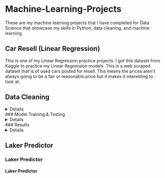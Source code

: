 # Machine-Learning-Projects
These are my machine learning projects that I have completed for Data Science that showcase my skills in Python, data cleaning, and machine learning.
## Car Resell (Linear Regression)
This is one of my Linear Regression practice projects. I got this dataset from Kaggle to practice my Linear Regression models. This is a web scraped dataset that is of used cars posted for resell. This means the prices aren't always going to be a fair or reasonable price but it makes it interesting to look at.
## Data Cleaning
<details>
I start off every project looking at the data using .info(), .describe(), and just looking at the first and last 5 rows of the dataset. This gives a quick insight on how everything looks and what you need to change. I see right away that there is 7 columns that need to be changed because they are object data types. So next I go through each of these columns and see if one hot encoding is the right way to go about it and to see if there is other data cleaning to do. This dataset did have a lot of values put in the wrong columns or values that didn't belong there. A few examples of what I had to do was create masks to drop rows with certain values in the string, renaming a column, one hot encoding, changing object to datetime, using a simple imputer, dropping useless columns, and creating an age column.
</details>
### Model Training & Testing
<details>
Now I did a heatmap to get a sense of correlation between price and the other variables, then split the dataset into the training and testing splits. I then used the Standard Scaler and fit the datasets, then import the Linear Regression model from sklearn.
</details>
### Results
<details>
The score I got was 0.01999 which is awful and shows that the model was not good at predicting the price at all. This is most likely due to the fact that the prices aren't regulated or calculated by the people posting them so the prices can be very off from what would be considered fair. There could be other factors like the brand name that will increase a car's price because of the name, and general wear and tear that could bring these other prices down. This was a great dataset for learning and practicing data cleaning but not so great for predictions.
</details>


## Laker Predictor
### Laker Predictor
#### Laker Predictor
